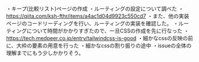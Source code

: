 ・キープ(比較リスト)ページの作成
    ・ルーティングの設定について調べた
        ・ https://qiita.com/ksh-fthr/items/a4ac1d04d9923c550cd7
        ・また、他の実装ページのコードリーディングを行い、ルーティングの実装を確認した。
    ・ルーティングについて時間がかかりすぎたので、一旦CSSの作成を先に行なった
        ・https://tech.medpeer.co.jp/entry/tailwindcss-is-good
        ・細かなcssの反映の前に、大枠の要素の用意を行った
        ・細かなcssの割り振りの途中
        ・issueの全体の理解までにもう少しかかりそう。
